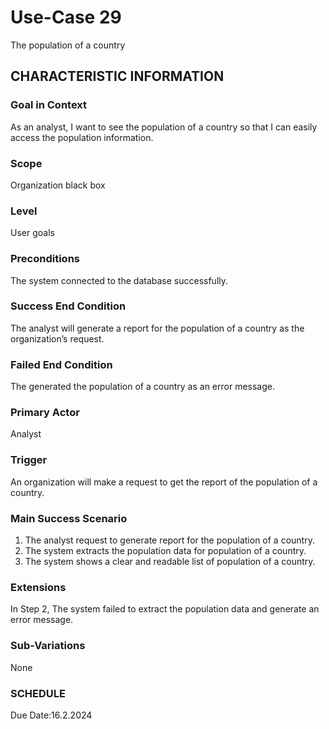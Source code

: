 # Use-Case 29
The population of a country
## CHARACTERISTIC INFORMATION
### Goal in Context
As an analyst, I want to see the population of a country so that I can easily access the population information.
### Scope
Organization black box
### Level
User goals
### Preconditions
The system connected to the database successfully.
### Success End Condition
The analyst will generate a report for the population of a country as the organization’s request.
### Failed End Condition
The generated the population of a country as an error message.
### Primary Actor
Analyst
### Trigger
An organization will make a request to get the report of the population of a country. 
### Main Success Scenario
1.  The analyst request to generate report for the population of a country.
2.  The system extracts the population data for population of a country.
3.  The system shows a clear and readable list of population of a country. 
### Extensions
In Step 2, The system failed to extract the population data and generate an error message.
### Sub-Variations
None
### SCHEDULE
Due Date:16.2.2024
